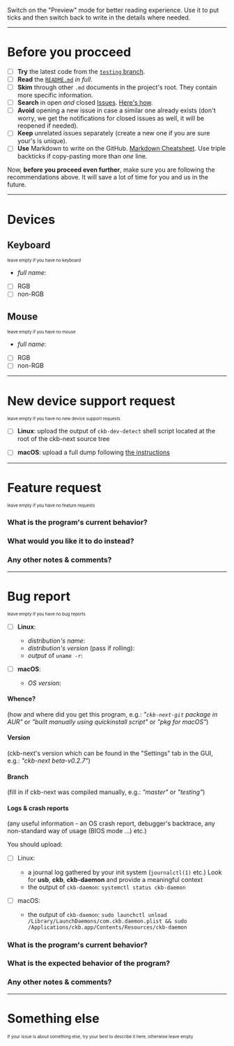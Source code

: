 Switch on the "Preview" mode for better reading experience.
Use it to put ticks and then switch back to write in the details where needed.

---

# Before you procceed

- [ ] __Try__ the latest code from the [`testing` branch](https://github.com/mattanger/ckb-next/tree/testing).
- [ ] __Read__ the [`README.md`](https://github.com/mattanger/ckb-next/blob/master/README.md) _in full_.
- [ ] __Skim__ through other `.md` documents in the project's root. They contain more specific information.
- [ ] __Search__ in open _and_ closed [Issues](https://github.com/mattanger/ckb-next/issues). [Here's how](https://help.github.com/articles/searching-issues/).
- [ ] __Avoid__ opening a new issue in case a similar one already exists (don't worry, we get the notifications for closed issues as well, it will be reopened if needed).
- [ ] __Keep__ unrelated issues separately (create a new one if you are sure your's is unique).
- [ ] __Use__ Markdown to write on the GitHub. [Markdown Cheatsheet](https://github.com/adam-p/markdown-here/wiki/Markdown-Cheatsheet). Use triple backticks if copy-pasting more than _one_ line.

Now, __before you proceed even further__, make sure you are following the recommendations above. It will save a lot of time for you and us in the future.

---

# Devices

## Keyboard

<sub><sup>leave empty if you have no keyboard</sup></sub>

* _full name_:
- [ ] RGB
- [ ] non-RGB

## Mouse

<sub><sup>leave empty if you have no mouse</sup></sub>

* _full name_:
- [ ] RGB
- [ ] non-RGB

---

# New device support request

<sub><sup>leave empty if you have no new device support requests</sup></sub>

- [ ] __Linux__: upload the output of `ckb-dev-detect` shell script located at the root of the ckb-next source tree

- [ ] __macOS__: upload a full dump following [the instructions](https://github.com/mattanger/ckb-next/issues/31#issuecomment-285380447)

---

# Feature request

<sub><sup>leave empty if you have no feature requests</sup></sub>

### What is the program's current behavior?

### What would you like it to do instead?

### Any other notes & comments?

---

# Bug report

<sub><sup>leave empty if you have no bug reports</sup></sub>

- [ ] __Linux__:
    * _distribution's name_:
    * _distribution's version_ (pass if rolling):
    * _output_ of `uname -r`:

- [ ] __macOS__:
    * _OS version_:

#### Whence?
(how and where did you get this program, e.g.: _"`ckb-next-git` package in AUR"_ or _"built manually using quickinstall script"_ or _"pkg for macOS"_)

#### Version
(ckb-next's version which can be found in the "Settings" tab in the GUI, e.g.: _"ckb-next beta-v0.2.7"_)

#### Branch
(fill in if ckb-next was compiled manually, e.g.: _"master"_ or _"testing"_)

#### Logs & crash reports
(any useful information - an OS crash report, debugger's backtrace, any non-standard way of usage (BIOS mode ...)  etc.)

You should upload:

- [ ] Linux:
    * a journal log gathered by your init system (`journalctl(1)` etc.) Look for __usb__, __ckb__, __ckb-daemon__ and provide a meaningful context
    * the output of `ckb-daemon`: `systemctl status ckb-daemon`

- [ ] macOS:
    * the output of `ckb-daemon`: `sudo launchctl unload /Library/LaunchDaemons/com.ckb.daemon.plist && sudo /Applications/ckb.app/Contents/Resources/ckb-daemon`

### What is the program's current behavior?

### What is the expected behavior of the program?

### Any other notes & comments?

---

# Something else

<sub><sup>if your issue is about something else, try your best to describe it here, otherwise leave empty</sup></sub>
